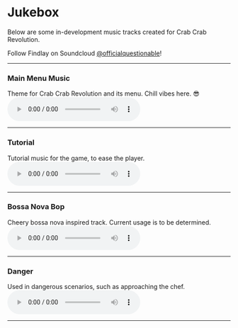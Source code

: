 # Jukebox
Below are some in-development music tracks created for Crab Crab Revolution.

Follow Findlay on Soundcloud [@officialquestionable](https://soundcloud.com/officialquestionable/)!

---

### Main Menu Music
Theme for Crab Crab Revolution and its menu. Chill vibes here. 😎
<audio controls>
<source src="../media/music/main_menu_music.mp3" type="audio/mpeg">
Your browser does not support audio! :(
</audio>

---

### Tutorial
Tutorial music for the game, to ease the player.
<audio controls>
<source src="../media/music/tutorial.mp3" type="audio/mpeg">
Your browser does not support audio! :(
</audio>

---

### Bossa Nova Bop
Cheery bossa nova inspired track. Current usage is to be determined.
<audio controls>
<source src="../media/music/bossa_nova_bop.mp3" type="audio/mpeg">
Your browser does not support audio! :(
</audio>

---

### Danger
Used in dangerous scenarios, such as approaching the chef.
<audio controls>
<source src="../media/music/danger.mp3" type="audio/mpeg">
Your browser does not support audio! :(
</audio>

---